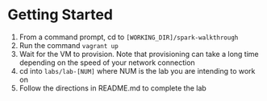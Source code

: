 # Getting Started
1. From a command prompt, cd to `[WORKING_DIR]/spark-walkthrough`
2. Run the command `vagrant up`
3. Wait for the VM to provision. Note that provisioning can take a long time depending on the speed of your network connection
4. cd into `labs/lab-[NUM]` where NUM is the lab you are intending to work on
5. Follow the directions in README.md to complete the lab